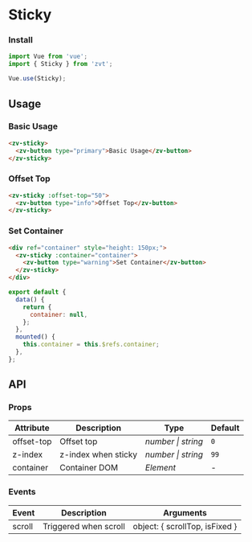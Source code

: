 # Sticky

### Install

```js
import Vue from 'vue';
import { Sticky } from 'zvt';

Vue.use(Sticky);
```

## Usage

### Basic Usage

```html
<zv-sticky>
  <zv-button type="primary">Basic Usage</zv-button>
</zv-sticky>
```

### Offset Top

```html
<zv-sticky :offset-top="50">
  <zv-button type="info">Offset Top</zv-button>
</zv-sticky>
```

### Set Container

```html
<div ref="container" style="height: 150px;">
  <zv-sticky :container="container">
    <zv-button type="warning">Set Container</zv-button>
  </zv-sticky>
</div>
```

```js
export default {
  data() {
    return {
      container: null,
    };
  },
  mounted() {
    this.container = this.$refs.container;
  },
};
```

## API

### Props

| Attribute  | Description         | Type               | Default |
| ---------- | ------------------- | ------------------ | ------- |
| offset-top | Offset top          | _number \| string_ | `0`     |
| z-index    | z-index when sticky | _number \| string_ | `99`    |
| container  | Container DOM       | _Element_          | -       |

### Events

| Event  | Description           | Arguments                      |
| ------ | --------------------- | ------------------------------ |
| scroll | Triggered when scroll | object: { scrollTop, isFixed } |
